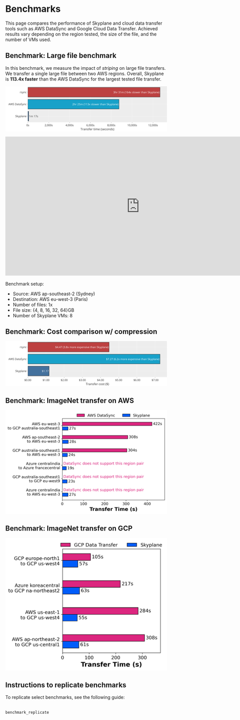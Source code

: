 # Benchmarks

This page compares the performance of Skyplane and cloud data transfer tools such as AWS DataSync and Google Cloud Data Transfer. Achieved results vary depending on the region tested, the size of the file, and the number of VMs used.

## Benchmark: Large file benchmark

In this benchmark, we measure the impact of *striping* on large file transfers. We transfer a single large file between two AWS regions. Overall, Skyplane is **113.4x faster** than the AWS DataSync for the largest tested file transfer.

![Large file benchmark](_static/benchmark/header_speed_plot.png)

<iframe width="835" height="433" seamless frameborder="0" scrolling="no" src="https://docs.google.com/spreadsheets/d/e/2PACX-1vQIAHMHgwgHW7l0s8Zb5z-oYhZloOcfPsQzWKUheY6hPkDtKsSmn3RvPBDWNyqH0Jok1x2MZgmlJ6j1/pubchart?oid=467969270&amp;format=interactive"></iframe>

Benchmark setup:
* Source: AWS ap-southeast-2 (Sydney)
* Destination: AWS eu-west-3 (Paris)
* Number of files: 1x
* File size: {4, 8, 16, 32, 64}GB
* Number of Skyplane VMs: 8

## Benchmark: Cost comparison w/ compression

![Cost comparison w/ compression](_static/benchmark/header_cost_plot.png)

## Benchmark: ImageNet transfer on AWS
![DataSync_data_transfer](_static/benchmark/DataSync_data_transfer.png)

## Benchmark: ImageNet transfer on GCP
![gcp_data_transfer](_static/benchmark/gcp_data_transfer.png)

## Instructions to replicate benchmarks
To replicate select benchmarks, see the following guide:
```{toctree}

benchmark_replicate
```